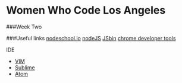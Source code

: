 Women Who Code Los Angeles
=====

###Week Two


###Useful links
[nodeschool.io](http://nodeschool.io/)
[nodeJS](http://nodejs.org/)
[JSbin](http://jsbin.com/)
[chrome developer tools](https://developer.chrome.com/devtools)

IDE
- [VIM](http://www.openvim.com/tutorial.html)
- [Sublime](http://www.sublimetext.com/)
- [Atom](https://github.com/atom/atom)
